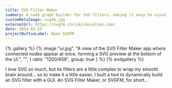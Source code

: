 ```yaml
---
title: SVG Filter Maker
summary: A node graph builder for SVG filters, making it easy to visually create filters
customMetaImage: svgfm.jpg
externalUrl: https://svgfm.chriskirknielsen.com/
date: 2024-01-15
projectButtonLabel: Open SVGFM
---
```


{% gallery %}
{% image "ui.jpg", "A view of the SVG Filter Maker app where connected nodes appear at once, forming a SVG preview at the bottom of the UI.", "", { ratio: "1200/658", group: true } %}
{% endgallery %}

I love SVG so much, but its filters are a little complex to wrap my smooth brain around… so to make it a little easier, I built a tool to dynamically build an SVG filter with a GUI. An SVG Filter Maker, or SVGFM, for short…
